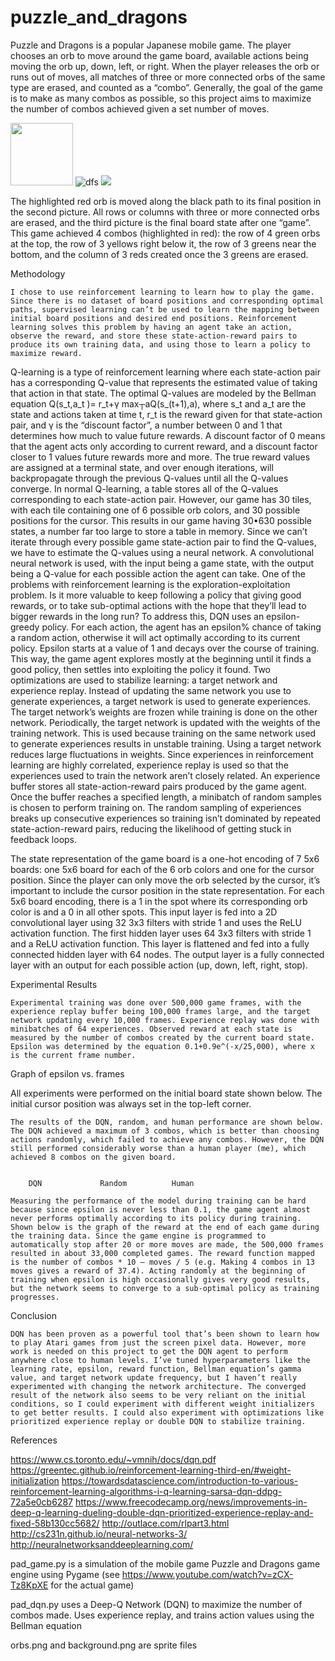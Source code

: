 # puzzle_and_dragons

Puzzle and Dragons is a popular Japanese mobile game. The player chooses an orb to move around the game board, available actions being moving the orb up, down, left, or right. When the player releases the orb or runs out of moves, all matches of three or more connected orbs of the same type are erased, and counted as a “combo”. Generally, the goal of the game is to make as many combos as possible, so this project aims to maximize the number of combos achieved given a set number of moves. 

<img src="https://i.imgur.com/2ld1eOE.png" width="100"> ![dfs](https://imgur.com/ArY29oH.png) ![](https://imgur.com/Zkp3uXR.png)

The highlighted red orb is moved along the black path to its final position in the second picture. All rows or columns with three or more connected orbs are erased, and the third picture is the final board state after one “game”. This game achieved 4 combos (highlighted in red): the row of 4 green orbs at the top, the row of 3 yellows right below it, the row of 3 greens near the bottom, and the column of 3 reds created once the 3 greens are erased. 

Methodology

	I chose to use reinforcement learning to learn how to play the game. Since there is no dataset of board positions and corresponding optimal paths, supervised learning can’t be used to learn the mapping between initial board positions and desired end positions. Reinforcement learning solves this problem by having an agent take an action, observe the reward, and store these state-action-reward pairs to produce its own training data, and using those to learn a policy to maximize reward. 
Q-learning is a type of reinforcement learning where each state-action pair has a corresponding Q-value that represents the estimated value of taking that action in that state. The optimal Q-values are modeled by the Bellman equation Q(s_t,a_t )= r_t+γ  max┬a⁡Q(s_(t+1),a), where s_t and a_t are the state and actions taken at time t, r_t is the reward given for that state-action pair, and γ is the “discount factor”, a number between 0 and 1 that determines how much to value future rewards. A discount factor of 0 means that the agent acts only according to current reward, and a discount factor closer to 1 values future rewards more and more. The true reward values are assigned at a terminal state, and over enough iterations, will backpropagate through the previous Q-values until all the Q-values converge. 
In normal Q-learning, a table stores all of the Q-values corresponding to each state-action pair. However, our game has 30 tiles, with each tile containing one of 6 possible orb colors, and 30 possible positions for the cursor. This results in our game having 30•630 possible states, a number far too large to store a table in memory. Since we can’t iterate through every possible game state-action pair to find the Q-values, we have to estimate the Q-values using a neural network. A convolutional neural network is used, with the input being a game state, with the output being a Q-value for each possible action the agent can take. 
One of the problems with reinforcement learning is the exploration-exploitation problem. Is it more valuable to keep following a policy that giving good rewards, or to take sub-optimal actions with the hope that they’ll lead to bigger rewards in the long run? To address this, DQN uses an epsilon-greedy policy. For each action, the agent has an epsilon% chance of taking a random action, otherwise it will act optimally according to its current policy. Epsilon starts at a value of 1 and decays over the course of training. This way, the game agent explores mostly at the beginning until it finds a good policy, then settles into exploiting the policy it found. 
Two optimizations are used to stabilize learning: a target network and experience replay. Instead of updating the same network you use to generate experiences, a target network is used to generate experiences. The target network’s weights are frozen while training is done on the other network. Periodically, the target network is updated with the weights of the training network. This is used because training on the same network used to generate experiences results in unstable training. Using a target network reduces large fluctuations in weights. 
Since experiences in reinforcement learning are highly correlated, experience replay is used so that the experiences used to train the network aren’t closely related. An experience buffer stores all state-action-reward pairs produced by the game agent. Once the buffer reaches a specified length, a minibatch of random samples is chosen to perform training on. The random sampling of experiences breaks up consecutive experiences so training isn’t dominated by repeated state-action-reward pairs, reducing the likelihood of getting stuck in feedback loops. 
	
The state representation of the game board is a one-hot encoding of 7 5x6 boards: one 5x6 board for each of the 6 orb colors and one for the cursor position. Since the player can only move the orb selected by the cursor, it’s important to include the cursor position in the state representation. For each 5x6 board encoding, there is a 1 in the spot where its corresponding orb color is and a 0 in all other spots. This input layer is fed into a 2D convolutional layer using 32 3x3 filters with stride 1 and uses the ReLU activation function. The first hidden layer uses 64 3x3 filters with stride 1 and a ReLU activation function. This layer is flattened and fed into a fully connected hidden layer with 64 nodes. The output layer is a fully connected layer with an output for each possible action (up, down, left, right, stop). 

Experimental Results

	Experimental training was done over 500,000 game frames, with the experience replay buffer being 100,000 frames large, and the target network updating every 10,000 frames. Experience replay was done with minibatches of 64 experiences. Observed reward at each state is measured by the number of combos created by the current board state. Epsilon was determined by the equation 0.1+0.9e^(-x/25,000), where x is the current frame number. 
 
Graph of epsilon vs. frames

All experiments were performed on the initial board state shown below. The initial cursor position was always set in the top-left corner. 
 
	The results of the DQN, random, and human performance are shown below. The DQN achieved a maximum of 3 combos, which is better than choosing actions randomly, which failed to achieve any combos. However, the DQN still performed considerably worse than a human player (me), which achieved 8 combos on the given board. 

       
		DQN				Random			Human

	Measuring the performance of the model during training can be hard because since epsilon is never less than 0.1, the game agent almost never performs optimally according to its policy during training. Shown below is the graph of the reward at the end of each game during the training data. Since the game engine is programmed to automatically stop after 20 or more moves are made, the 500,000 frames resulted in about 33,000 completed games. The reward function mapped is the number of combos * 10 – moves / 5 (e.g. Making 4 combos in 13 moves gives a reward of 37.4). Acting randomly at the beginning of training when epsilon is high occasionally gives very good results, but the network seems to converge to a sub-optimal policy as training progresses. 
 
Conclusion

	DQN has been proven as a powerful tool that’s been shown to learn how to play Atari games from just the screen pixel data. However, more work is needed on this project to get the DQN agent to perform anywhere close to human levels. I’ve tuned hyperparameters like the learning rate, epsilon, reward function, Bellman equation’s gamma value, and target network update frequency, but I haven’t really experimented with changing the network architecture. The converged result of the network also seems to be very reliant on the initial conditions, so I could experiment with different weight initializers to get better results. I could also experiment with optimizations like prioritized experience replay or double DQN to stabilize training. 

References

https://www.cs.toronto.edu/~vmnih/docs/dqn.pdf
https://greentec.github.io/reinforcement-learning-third-en/#weight-initialization
https://towardsdatascience.com/introduction-to-various-reinforcement-learning-algorithms-i-q-learning-sarsa-dqn-ddpg-72a5e0cb6287
https://www.freecodecamp.org/news/improvements-in-deep-q-learning-dueling-double-dqn-prioritized-experience-replay-and-fixed-58b130cc5682/
http://outlace.com/rlpart3.html
http://cs231n.github.io/neural-networks-3/
http://neuralnetworksanddeeplearning.com/


pad_game.py is a simulation of the mobile game Puzzle and Dragons game engine using Pygame (see https://www.youtube.com/watch?v=zCX-Tz8KpXE for the actual game)

pad_dqn.py uses a Deep-Q Network (DQN) to maximize the number of combos made. Uses experience replay, 
and trains action values using the Bellman equation

orbs.png and background.png are sprite files
